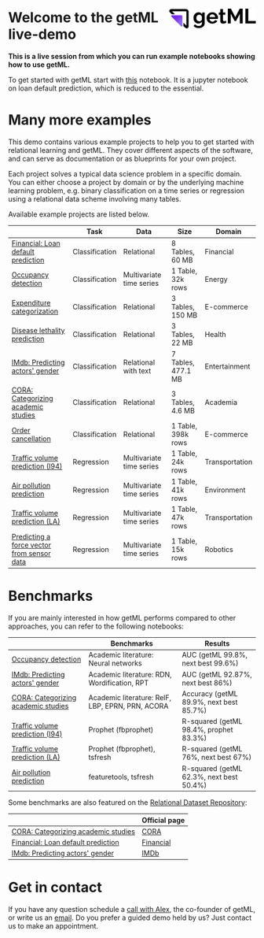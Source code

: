 <img src="assets/getml_logo.png" 
     width="35%" 
     align=right
     alt="getML logo"
     style="margin-top: 1.5rem;">

# Welcome to the getML live-demo

**This is a live session from which you can run example notebooks showing how to use getML.**

To get started with getML start with [this](loans.ipynb) notebook. It is a jupyter notebook on loan default prediction, which is reduced to the essential.

# Many more examples

This demo contains various example projects to help you to get started
with relational learning and getML. They cover different aspects of the software, and can serve as documentation or
as blueprints for your own project.

Each project solves a typical data science problem in a specific domain. You
can either choose a project by domain or by the underlying machine learning
problem, e.g. binary classification on a time series or regression using a
relational data scheme involving many tables.

Available example projects are listed below.

|                                                           | Task           | Data                     | Size               | Domain         |
| --------------------------------------------------------- | -------------- | ------------------------ | ------------------ | -------------- |
| [Financial: Loan default prediction][loansnb]             | Classification | Relational               | 8 Tables, 60 MB    | Financial      |
| [Occupancy detection][occupancynb]                        | Classification | Multivariate time series | 1 Table, 32k rows  | Energy         |
| [Expenditure categorization][consumerexpendituresnb]      | Classification | Relational               | 3 Tables, 150 MB   | E-commerce     |
| [Disease lethality prediction][atherosclerosisnb]         | Classification | Relational               | 3 Tables, 22 MB    | Health         |
| [IMdb: Predicting actors' gender][imdbnb]                 | Classification | Relational with text     | 7 Tables, 477.1 MB | Entertainment  |
| [CORA: Categorizing academic studies][coranb]             | Classification | Relational               | 3 Tables, 4.6 MB   | Academia       |
| [Order cancellation][onlineretailnb]                      | Classification | Relational               | 1 Table, 398k rows | E-commerce     |
| [Traffic volume prediction (I94)][interstate94nb]         | Regression     | Multivariate time series | 1 Table, 24k rows  | Transportation |
| [Air pollution prediction][airpollutionnb]                | Regression     | Multivariate time series | 1 Table, 41k rows  | Environment    |
| [Traffic volume prediction (LA)][dodgersnb]               | Regression     | Multivariate time series | 1 Table, 47k rows  | Transportation |
| [Predicting a force vector from sensor data][robotnb]     | Regression     | Multivariate time series | 1 Table, 15k rows  | Robotics       |

# Benchmarks

If you are mainly interested in how getML performs compared to other approaches, you can refer to the following notebooks:

|                                                   | Benchmarks                                       | Results                                 |
| ------------------------------------------------- | ------------------------------------------------ | --------------------------------------- |
| [Occupancy detection][occupancynb]                | Academic literature: Neural networks             | AUC (getML 99.8%, next best 99.6%)      |
| [IMdb: Predicting actors' gender][imdbnb]         | Academic literature: RDN, Wordification, RPT     | AUC (getML 92.87%, next best 86%)        |
| [CORA: Categorizing academic studies][coranb]     | Academic literature: RelF, LBP, EPRN, PRN, ACORA | Accuracy (getML 89.9%, next best 85.7%) |
| [Traffic volume prediction (I94)][interstate94nb] | Prophet (fbprophet)                              | R-squared (getML 98.4%, prophet 83.3%)  |
| [Traffic volume prediction (LA)][dodgersnb]       | Prophet (fbprophet), tsfresh                     | R-squared (getML 76%, next best 67%)    |
| [Air pollution prediction][airpollutionnb]        | featuretools, tsfresh                            | R-squared (getML 62.3%, next best 50.4%)  |

Some benchmarks are also featured on the [Relational Dataset Repository](https://relational.fit.cvut.cz/):

|                                                   | Official page                                                 | 
| ------------------------------------------------- | ------------------------------------------------------------- |
| [CORA: Categorizing academic studies][coranb]     | [CORA](https://relational.fit.cvut.cz/dataset/CORA)           | 
| [Financial: Loan default prediction][loansnb]     | [Financial](https://relational.fit.cvut.cz/dataset/Financial) | 
| [IMdb: Predicting actors' gender][imdbnb]         | [IMDb](https://relational.fit.cvut.cz/dataset/IMDb)           | 

[loansnb]: loans.ipynb
[occupancynb]: occupancy.ipynb
[consumerexpendituresnb]: consumer_expenditures.ipynb
[atherosclerosisnb]: atherosclerosis.ipynb
[imdbnb]: https://nbviewer.getml.com/github/getml/getml-demo/blob/master/imdb.ipynb 
[coranb]: cora.ipynb
[onlineretailnb]: online_retail.ipynb
[interstate94nb]: interstate94.ipynb
[airpollutionnb]: air_pollution.ipynb
[dodgersnb]: dodgers.ipynb
[robotnb]: robot.ipynb



# Get in contact

If you have any question schedule a [call with Alex](https://go.getml.com/meetings/alexander-uhlig/getml-demo), the co-founder of getML, or write us an [email](team@getml.com). Do you prefer a guided demo held by us? Just contact us to make an appointment.
